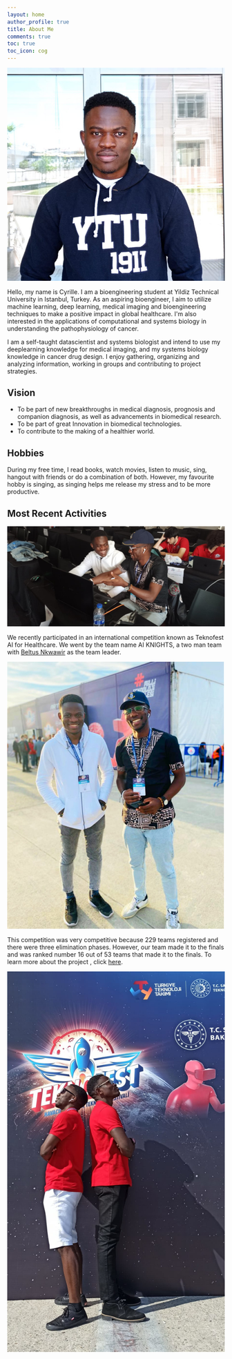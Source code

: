 ```yaml
---
layout: home
author_profile: true
title: About Me
comments: true
toc: true
toc_icon: cog
---
```


![image tooltip here](/images/1621764685815.jpg)

Hello, my name is Cyrille. I am a bioengineering student at Yildiz Technical University in Istanbul, Turkey. As an aspiring bioengineer, I aim to utilize machine learning, deep learning, medical imaging and bioengineering techniques to make a positive impact in global healthcare. I'm also interested in the applications of computational and systems biology in understanding the pathophysiology of cancer.  

I am a self-taught datascientist and systems biologist and intend to use my deeplearning knowledge for medical imaging, and my systems biology knowledge in cancer drug design. I enjoy gathering, organizing and analyzing information, working in groups and contributing to project strategies.       

## Vision  
* To be part of new breakthroughs in medical diagnosis, prognosis and companion diagnosis, as well as advancements in biomedical research. 
* To be part of great Innovation in biomedical technologies.  
* To contribute to the making of a healthier world.    
   
## Hobbies  
During my free time, I read books, watch movies, listen to music, sing, hangout with friends or do a combination of both. However, my favourite hobby is singing, as singing helps me release my stress and to be more productive.  

## Most Recent Activities   

![image tooltip here](/images/post2.jpeg)

We recently participated in an international competition known as Teknofest AI for Healthcare. We went by the team name AI KNIGHTS, a two man team with [Beltus Nkwawir](https://www.linkedin.com/in/beltus/) as the team leader.   

![image tooltip here](/images/post3_2.jpeg)

This competition was very competitive because 229 teams registered and there were three elimination phases. However, our team made it to the finals and was ranked number 16 out of 53 teams that made it to the finals. To learn more about the project , click [here](https://cyrillemesue.github.io/Projects/).   

![image tooltip here](/images/post1.jpeg)






